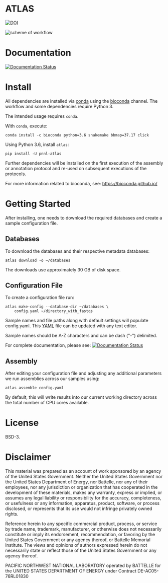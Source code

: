 # ATLAS

[![DOI](https://zenodo.org/badge/75199304.svg)](https://zenodo.org/badge/latestdoi/75199304)

![scheme of workflow](resources/images/atlas_workflow.png)


# Documentation

[![Documentation Status](https://readthedocs.org/projects/pnnl-atlas/badge/?version=latest)](http://pnnl-atlas.readthedocs.io/en/latest/?badge=latest)

# Install

All dependencies are installed via [conda](https://www.continuum.io/downloads) using the [bioconda](https://github.com/bioconda/bioconda-recipes) channel.
The workflow and some dependencies require Python 3.

The intended usage requires `conda`.

With `conda`, execute:

```
conda install -c bioconda python=3.6 snakemake bbmap=37.17 click
```

Using Python 3.6, install `atlas`:

```
pip install -U pnnl-atlas
```

Further dependencies will be installed on the first execution of the assembly
or annotation protocol and re-used on subsequent executions of the protocols.

For more information related to bioconda, see: https://bioconda.github.io/


# Getting Started

After installing, one needs to download the required databases and create a sample configuration file.


## Databases

To download the databases and their respective metadata databases:

```
atlas download -o ~/databases
```

The downloads use approximately 30 GB of disk space.


## Configuration File

To create a configuration file run:

```
atlas make-config --database-dir ~/databases \
    config.yaml ~/directory_with_fastqs
```

Sample names and file paths along with default settings will populate
config.yaml. This [YAML](http://www.yaml.org/start.html) file can be updated
with any text editor.

Sample names should be A-Z characters and can be dash ("-") delimited.

For complete documentation, please see: [![Documentation Status](https://readthedocs.org/projects/pnnl-atlas/badge/?version=latest)](http://pnnl-atlas.readthedocs.io/en/latest/?badge=latest)


## Assembly

After editing your configuration file and adjusting any additional parameters
we run assemblies across our samples using:

```
atlas assemble config.yaml
```

By default, this will write results into our current working directory across
the total number of CPU cores available.

# License

BSD-3.

# Disclaimer

This material was prepared as an account of work sponsored by an agency of the
United States Government.  Neither the United States Government nor the United
States Department of Energy, nor Battelle, nor any of their employees, nor any
jurisdiction or organization that has cooperated in the development of these
materials, makes any warranty, express or implied, or assumes any legal
liability or responsibility for the accuracy, completeness, or usefulness or
any information, apparatus, product, software, or process disclosed, or
represents that its use would not infringe privately owned rights.

Reference herein to any specific commercial product, process, or service by
trade name, trademark, manufacturer, or otherwise does not necessarily
constitute or imply its endorsement, recommendation, or favoring by the United
States Government or any agency thereof, or Battelle Memorial Institute. The
views and opinions of authors expressed herein do not necessarily state or
reflect those of the United States Government or any agency thereof.

PACIFIC NORTHWEST NATIONAL LABORATORY operated by BATTELLE for the UNITED
STATES DEPARTMENT OF ENERGY under Contract DE-AC05-76RL01830
